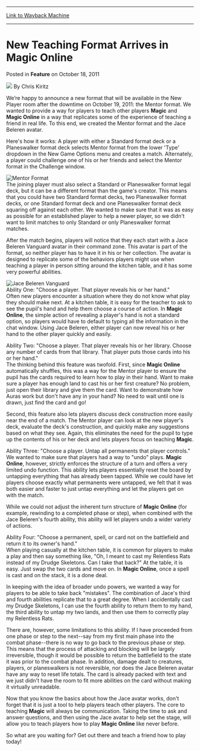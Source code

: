 
---
[Link to Wayback Machine](https://web.archive.org/web/20220116113119/https://magic.wizards.com/en/articles/archive/feature/new-teaching-format-arrives-magic-online-2011-10-18)

[_metadata_:wayback_url]:- "https://magic.wizards.com/en/articles/archive/feature/new-teaching-format-arrives-magic-online-2011-10-18"
[_metadata_:wayback_raw_url]:- "https://web.archive.org/web/20220116113119id_/https://magic.wizards.com/en/articles/archive/feature/new-teaching-format-arrives-magic-online-2011-10-18"
[_metadata_:wayback_capture_timestamp]:- "2022-01-16 11:31:19+00:00"
[_metadata_:publish_date]:- "2011-10-18"
[_metadata_:description]:- "We’re happy to announce a new format that will be available in the New Player room after the downtime on October 19, 2011: the Mentor format. We wanted to provide a way for players to teach other players Magic and Magic Online in a way that replicates some of the experience of teaching a friend in real life. To this end, we created the Mentor format and the Jace Beleren"
[_metadata_:generator]:- "Drupal 7 (http://drupal.org)"
---


New Teaching Format Arrives in **Magic Online**
===============================================



 Posted in **Feature**
 on October 18, 2011 






![](https://media.magic.wizards.com/styles/auth_small/public/images/hero/wizardslogo_thumb.jpg)
By Chris Kiritz











We’re happy to announce a new format that will be available in the New Player room after the downtime on October 19, 2011: the Mentor format. We wanted to provide a way for players to teach other players **Magic** and **Magic Online** in a way that replicates some of the experience of teaching a friend in real life. To this end, we created the Mentor format and the Jace Beleren avatar. 

Here's how it works: A player with either a Standard format deck or a Planeswalker format deck selects Mentor format from the lower 'Type' dropdown in the New Game Options menu and creates a match. Alternately, a player could challenge one of his or her friends and select the Mentor format in the Challenge window. 

![Mentor Format ](https://media.magic.wizards.com/image_legacy_migration/mtg/images/digital/magiconline/mentor-game.jpg)  
The joining player must also select a Standard or Planeswalker format legal deck, but it can be a different format than the game's creator. This means that you could have two Standard format decks, two Planeswalker format decks, or one Standard format deck and one Planeswalker format deck squaring off against each other. We wanted to make sure that it was as easy as possible for an established player to help a newer player, so we didn't want to limit matches to only Standard or only Planeswalker format matches. 

After the match begins, players will notice that they each start with a Jace Beleren Vanguard avatar in their command zone. This avatar is part of the format, so neither player has to have it in his or her collection. The avatar is designed to replicate some of the behaviors players might use when teaching a player in person sitting around the kitchen table, and it has some very powerful abilities. 

![Jace Beleren Vanguard](https://media.magic.wizards.com/image_legacy_migration/mtg/images/digital/magiconline/jace-vanguard.jpg)  
Ability One: "Choose a player. That player reveals his or her hand."   
 Often new players encounter a situation where they do not know what play they should make next. At a kitchen table, it is easy for the teacher to ask to see the pupil's hand and help them choose a course of action. In **Magic Online**, the simple action of revealing a player's hand is not a standard option, so players would have to default to typing all the information in the chat window. Using Jace Beleren, either player can now reveal his or her hand to the other player quickly and easily. 

Ability Two: "Choose a player. That player reveals his or her library. Choose any number of cards from that library. That player puts those cards into his or her hand."   
 The thinking behind this feature was twofold. First, since **Magic Online** automatically shuffles, this was a way for the Mentor player to ensure the pupil has the cards required to learn how to play in their hand. Want to make sure a player has enough land to cast his or her first creature? No problem, just open their library and give them the card. Want to demonstrate how Auras work but don't have any in your hand? No need to wait until one is drawn, just find the card and go! 

Second, this feature also lets players discuss deck construction more easily near the end of a match. The Mentor player can look at the new player's deck, evaluate the deck's construction, and quickly make any suggestions based on what they see. Again, this eliminates the need for the pupil to type up the contents of his or her deck and lets players focus on teaching **Magic**. 

Ability Three: "Choose a player. Untap all permanents that player controls."   
 We wanted to make sure that players had a way to "undo" plays. **Magic Online**, however, strictly enforces the structure of a turn and offers a very limited undo function. This ability lets players essentially reset the board by untapping everything that has already been tapped. While we could have let players choose exactly what permanents were untapped, we felt that it was both easier and faster to just untap everything and let the players get on with the match. 

While we could not adjust the inherent turn structure of **Magic Online** (for example, rewinding to a completed phase or step), when combined with the Jace Beleren's fourth ability, this ability will let players undo a wider variety of actions. 

Ability Four: "Choose a permanent, spell, or card not on the battlefield and return it to its owner's hand."   
 When playing casually at the kitchen table, it is common for players to make a play and then say something like, "Oh, I meant to cast my Relentless Rats instead of my Drudge Skeletons. Can I take that back?" At the table, it is easy. Just swap the two cards and move on. In **Magic Online**, once a spell is cast and on the stack, it is a done deal. 

In keeping with the idea of broader undo powers, we wanted a way for players to be able to take back "mistakes". The combination of Jace's third and fourth abilities replicate that to a great degree. When I accidentally cast my Drudge Skeletons, I can use the fourth ability to return them to my hand, the third ability to untap my two lands, and then use them to correctly play my Relentless Rats. 

There are, however, some limitations to this ability. If I have proceeded from one phase or step to the next--say from my first main phase into the combat phase--there is no way to go back to the previous phase or step. This means that the process of attacking and blocking will be largely irreversible, though it would be possible to return the battlefield to the state it was prior to the combat phase. In addition, damage dealt to creatures, players, or planeswalkers is not reversible, nor does the Jace Beleren avatar have any way to reset life totals. The card is already packed with text and we just didn't have the room to fit more abilities on the card without making it virtually unreadable. 

Now that you know the basics about how the Jace avatar works, don't forget that it is just a tool to help players teach other players. The core to teaching **Magic** will always be communication. Taking the time to ask and answer questions, and then using the Jace avatar to help set the stage, will allow you to teach players how to play **Magic Online** like never before. 

So what are you waiting for? Get out there and teach a friend how to play today!







